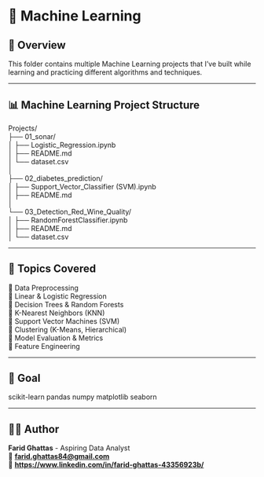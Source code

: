 # 🧠 Machine Learning

## 📘 Overview
This folder contains multiple Machine Learning projects that I’ve built while learning and practicing different algorithms and techniques.

---

## 📊 Machine Learning Project Structure

Projects/    
├── 01_sonar/     
│   ├── Logistic_Regression.ipynb     
│   ├── README.md    
│   └── dataset.csv    
│    
├── 02_diabetes_prediction/    
│   ├── Support_Vector_Classifier (SVM).ipynb    
│   ├── README.md  
│    
└── 03_Detection_Red_Wine_Quality/    
│   ├── RandomForestClassifier.ipynb    
│   ├── README.md    
│   └── dataset.csv  

---

## 🧩 Topics Covered

🔹 Data Preprocessing    
🔹 Linear & Logistic Regression    
🔹 Decision Trees & Random Forests    
🔹 K-Nearest Neighbors (KNN)    
🔹 Support Vector Machines (SVM)    
🔹 Clustering (K-Means, Hierarchical)    
🔹 Model Evaluation & Metrics    
🔹 Feature Engineering    

---

## 🚀 Goal

scikit-learn
pandas
numpy
matplotlib
seaborn

---

## 👨‍💻 Author
**Farid Ghattas** - Aspiring Data Analyst    
📧 **farid.ghattas84@gmail.com**    
💼 **https://www.linkedin.com/in/farid-ghattas-43356923b/**

